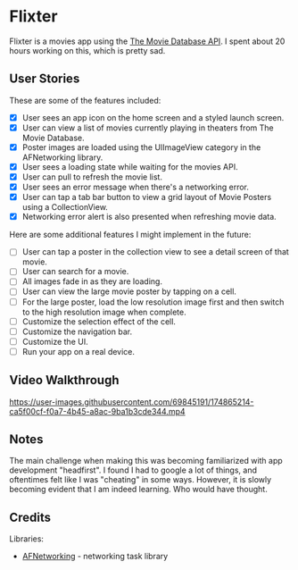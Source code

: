 # Flixter

Flixter is a movies app using the [The Movie Database API](http://docs.themoviedb.apiary.io/#). I spent about 20 hours working on this, which is pretty sad.

## User Stories

These are some of the features included:

- [X] User sees an app icon on the home screen and a styled launch screen.
- [X] User can view a list of movies currently playing in theaters from The Movie Database.
- [X] Poster images are loaded using the UIImageView category in the AFNetworking library.
- [X] User sees a loading state while waiting for the movies API.
- [X] User can pull to refresh the movie list.
- [X] User sees an error message when there's a networking error.
- [X] User can tap a tab bar button to view a grid layout of Movie Posters using a CollectionView.
- [X] Networking error alert is also presented when refreshing movie data.

Here are some additional features I might implement in the future:

- [ ] User can tap a poster in the collection view to see a detail screen of that movie.
- [ ] User can search for a movie.
- [ ] All images fade in as they are loading.
- [ ] User can view the large movie poster by tapping on a cell.
- [ ] For the large poster, load the low resolution image first and then switch to the high resolution image when complete.
- [ ] Customize the selection effect of the cell.
- [ ] Customize the navigation bar.
- [ ] Customize the UI.
- [ ] Run your app on a real device.

## Video Walkthrough

https://user-images.githubusercontent.com/69845191/174865214-ca5f00cf-f0a7-4b45-a8ac-9ba1b3cde344.mp4

## Notes

The main challenge when making this was becoming familiarized with app development "headfirst". I found I had to google a lot of things, and oftentimes felt like I was "cheating" in some ways. However, it is slowly becoming evident that I am indeed learning. Who would have thought.

## Credits

Libraries:

- [AFNetworking](https://github.com/AFNetworking/AFNetworking) - networking task library

